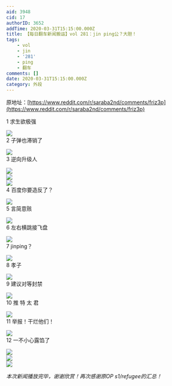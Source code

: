 ```yaml
---
aid: 3948
cid: 17
authorID: 3652
addTime: 2020-03-31T15:15:00.000Z
title: 【每日翻车新闻搬运】vol 281：jin ping公？大胆！
tags:
    - vol
    - jin
    - '281'
    - ping
    - 翻车
comments: []
date: 2020-03-31T15:15:00.000Z
category: 外段
---
```


原地址：[https://www.reddit.com/r/saraba2nd/comments/friz3p](https://www.reddit.com/r/saraba2nd/comments/friz3p)

1 求生欲极强

![](https://images.weserv.nl/?url=https%3A%2F%2Fpreview.redd.it%2Fk69py6kb5qp41.jpg%3Fwidth%3D769%26format%3Dpjpg%26auto%3Dwebp%26s%3Ddc19847771646223e5de5791616f617b3bf5a288)  
2 子弹也滞销了

![](https://images.weserv.nl/?url=https%3A%2F%2Fpreview.redd.it%2F3l8fqskb5qp41.jpg%3Fwidth%3D937%26format%3Dpjpg%26auto%3Dwebp%26s%3D0511b9480976b5490337c9f906551738fd07bbc7)  
3 逆向升级人

![](https://images.weserv.nl/?url=https%3A%2F%2Fpreview.redd.it%2Fmx9k4pnb5qp41.jpg%3Fwidth%3D637%26format%3Dpjpg%26auto%3Dwebp%26s%3D411caa3d5605987a22ba434b8ed5b96aa0d80247)  
![](https://images.weserv.nl/?url=https%3A%2F%2Fpreview.redd.it%2Fod6gbvkb5qp41.jpg%3Fwidth%3D637%26format%3Dpjpg%26auto%3Dwebp%26s%3D4b55bc8d7b44c6f59ea3234760782bbc67d1f60f)  
![](https://images.weserv.nl/?url=https%3A%2F%2Fpreview.redd.it%2F4mog30lb5qp41.jpg%3Fwidth%3D637%26format%3Dpjpg%26auto%3Dwebp%26s%3Dbec2635752780191fa3e15685bc97e7853358412)  
4 百度你要造反了？

![](https://images.weserv.nl/?url=https%3A%2F%2Fpreview.redd.it%2F3hhryekb5qp41.jpg%3Fwidth%3D476%26format%3Dpjpg%26auto%3Dwebp%26s%3Dd230bab57ff8acbcf7c7343df208882d8e9db604)  
5 言简意赅

![](https://images.weserv.nl/?url=https%3A%2F%2Fpreview.redd.it%2Fa17w52lb5qp41.jpg%3Fwidth%3D590%26format%3Dpjpg%26auto%3Dwebp%26s%3Db1d27f82f76baab6866542e301f36e8a461355e2)  
6 左右横跳接飞盘

![](https://images.weserv.nl/?url=https%3A%2F%2Fpreview.redd.it%2F8j2wb2lb5qp41.jpg%3Fwidth%3D258%26format%3Dpjpg%26auto%3Dwebp%26s%3Dd977cb4b2b9cf61831a367e7d27a68d24d305ae2)  
7 jinping？

![](https://images.weserv.nl/?url=https%3A%2F%2Fpreview.redd.it%2Fpg2o8okb5qp41.jpg%3Fwidth%3D702%26format%3Dpjpg%26auto%3Dwebp%26s%3D5c3a8030e1b7cbfc27268f1a3605d46480fc0482)  
8 孝子

![](https://images.weserv.nl/?url=https%3A%2F%2Fpreview.redd.it%2Fbhd9vdlb5qp41.jpg%3Fwidth%3D719%26format%3Dpjpg%26auto%3Dwebp%26s%3Ddc85de2d2c6259d2db88b186ddfc1a46a0d2528f)  
9 建议对等封禁

![](https://images.weserv.nl/?url=https%3A%2F%2Fpreview.redd.it%2F18e6wrkb5qp41.jpg%3Fwidth%3D1125%26format%3Dpjpg%26auto%3Dwebp%26s%3D25dd7a8d985674b469e040786bdf63ddd5ef329d)  
10 推 特 太 君

![](https://images.weserv.nl/?url=https%3A%2F%2Fpreview.redd.it%2F5bwddskb5qp41.jpg%3Fwidth%3D757%26format%3Dpjpg%26auto%3Dwebp%26s%3Dbdd5318782e4697f2ad55cf3a4dfd25d675d96e0)  
11 举报！干烂他们！

![](https://images.weserv.nl/?url=https%3A%2F%2Fpreview.redd.it%2Fjnzziflb5qp41.jpg%3Fwidth%3D794%26format%3Dpjpg%26auto%3Dwebp%26s%3D517a8961480f635ec8f860f9fa7ec06a0859e913)  
12 一不小心露馅了

![](https://images.weserv.nl/?url=https%3A%2F%2Fpreview.redd.it%2Fq2nw9glb5qp41.jpg%3Fwidth%3D816%26format%3Dpjpg%26auto%3Dwebp%26s%3D9f1ee07dbad499bdd7bd1db46be2ea1058ab4025)  
![](https://images.weserv.nl/?url=https%3A%2F%2Fpreview.redd.it%2Foy4jqokb5qp41.jpg%3Fwidth%3D481%26format%3Dpjpg%26auto%3Dwebp%26s%3D10c70aa5e31c2ea7836439d0da7a303997ed4a00)  
![](https://images.weserv.nl/?url=https%3A%2F%2Fpreview.redd.it%2Fj6d6bjkb5qp41.jpg%3Fwidth%3D828%26format%3Dpjpg%26auto%3Dwebp%26s%3D2e6bd5da4b06b581a8eaa6b65f602ff2fc0b1521)

_本次新闻播放完毕，谢谢欣赏！再次感谢原OP s1/refugee的汇总！_
